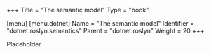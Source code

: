 +++
Title = "The semantic model"
Type = "book"

[menu]
  [menu.dotnet]
    Name = "The semantic model"
    Identifier = "dotnet.roslyn.semantics"
    Parent = "dotnet.roslyn"
    Weight = 20
+++

Placeholder.